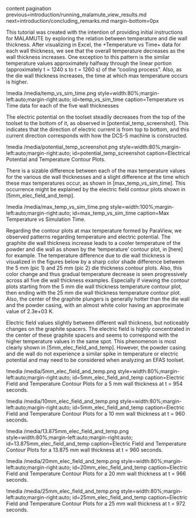 content pagination previous=introduction/running_malamute_view_results.md
                    next=introduction/concluding_remarks.md
                    margin-bottom=0px

This tutorial was created with the intention of providing initial instructions for MALAMUTE by exploring the relation between temperature and die wall thickness. After visualizing in Excel, the +Temperature vs Time+ data for each wall thickness, we see that the overall temperature decreases as the wall thickness increases. One exception to this pattern is the similar temperature values approximately halfway through the linear portion (approximately t = 1240 s to t = 1260 s) of the “cooling process”. Also, as the die wall thickness increases, the time at which max temperature occurs is higher. 

!media /media/temp_vs_sim_time.png
       style=width:80%;margin-left:auto;margin-right:auto;
       id=temp_vs_sim_time
       caption=Temperature vs Time data for each of the five wall thicknesses

The electric potential on the toolset steadily decreases from the top of the toolset to the bottom of it, as observed in [potential_temp_screenshot]. This indicates that the direction of electric current is from top to bottom, and this current direction corresponds with how the DCS-5 machine is constructed. 

!media /media/potential_temp_screenshot.png
    style=width:80%;margin-left:auto;margin-right:auto;
    id=potential_temp_screenshot
    caption=Electrical Potential and Temperature Contour Plots.

There is a sizable difference between each of the max temperature values for the various die wall thicknesses and a slight difference at the time which these max temperatures occur, as shown in [max_temp_vs_sim_time]. This occurrence might be explained by the electric field contour plots shown in [5mm_elec_field_and_temp]. 

!media /media/max_temp_vs_sim_time.png
       style=width:100%;margin-left:auto;margin-right:auto;
       id=max_temp_vs_sim_time
       caption=Max Temperature vs Simulation Time.

Regarding the contour plots at max temperature formed by ParaView, we observed patterns regarding temperature and electric potential. The graphite die wall thickness increase leads to a cooler temperature of the powder and die wall as shown by the ‘temperature’ contour plot, in [here] for example. The temperature difference due to die wall thickness is visualized in the figures below by a sharp color shade difference between the 5 mm (pic 1) and 25 mm (pic 2) die thickness contour plots. Also, this color change and thus gradual temperature decrease is seen progressively across all five die wall thickness examples. Especially if viewing the contour plots starting from the 5 mm die wall thickness temperature contour plot, then ending with the 25 mm die wall thickness temperature contour plot. Also, the center of the graphite plungers is generally hotter than the die wall and the powder casing, with an almost white color having an approximate value of 2.3e+03 K. 

Electric field values slightly between different wall thickness, but noticeably changes on the graphite spacers. The electric field is highly concentrated in the center of these graphite spacers and seems to correspond with the higher temperature values in the same spot. This phenomenon is most clearly shown in [5mm_elec_field_and_temp]. However, the powder casing and die wall do not experience a similar spike in temperature or electric potential and may need to be considered when analyzing an EFAS toolset.

!media /media/5mm_elec_field_and_temp.png
    style=width:80%;margin-left:auto;margin-right:auto;
    id=5mm_elec_field_and_temp
    caption=Electric Field and Temperature Contour Plots for a 5 mm wall thickness at t = 954 seconds.

!media /media/10mm_elec_field_and_temp.png
    style=width:80%;margin-left:auto;margin-right:auto;
    id=5mm_elec_field_and_temp
    caption=Electric Field and Temperature Contour Plots for a 10 mm wall thickness at t = 960 seconds.

!media /media/13.875mm_elec_field_and_temp.png
    style=width:80%;margin-left:auto;margin-right:auto;
    id=13.875mm_elec_field_and_temp
    caption=Electric Field and Temperature Contour Plots for a 13.875 mm wall thickness at t = 960 seconds.

!media /media/20mm_elec_field_and_temp.png
    style=width:80%;margin-left:auto;margin-right:auto;
    id=20mm_elec_field_and_temp
    caption=Electric Field and Temperature Contour Plots for a 20 mm wall thickness at t = 966 seconds.

!media /media/25mm_elec_field_and_temp.png
    style=width:80%;margin-left:auto;margin-right:auto;
    id=25mm_elec_field_and_temp
    caption=Electric Field and Temperature Contour Plots for a 25 mm wall thickness at t = 972 seconds.

